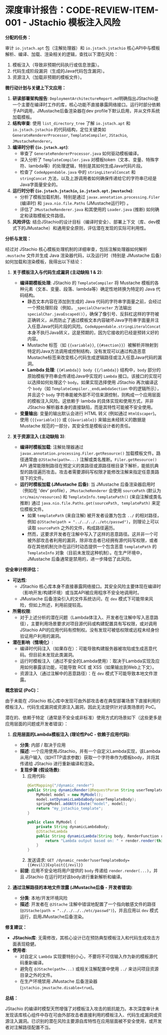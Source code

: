 # 深度审计报告：CODE-REVIEW-ITEM-001 - JStachio 模板注入风险

**分配的任务：**

审计 `io.jstach.apt` 包（注解处理器）和 `io.jstach.jstachio` 核心API中与模板解析、编译、加载、渲染相关的逻辑，查找以下潜在风险：
1.  模板注入（导致非预期代码执行或信息泄露）。
2.  代码生成阶段漏洞（生成的Java代码包含漏洞）。
3.  资源注入（加载非预期的模板文件）。

**微行动计划与关键上下文应用：**

1.  **研读部署架构报告**: `DeploymentArchitectureReport.md`明确指出JStachio是一个主要在编译时工作的库，核心功能不直接暴露网络接口。运行时部分依赖于API调用，JMustache后备渲染器在dev profile下默认启用，并从文件系统加载模板。
2.  **结构审查**: 使用 `list_directory_tree` 了解 `io.jstach.apt` 和 `io.jstach.jstachio` 的代码结构，定位关键类如 `GenerateRendererProcessor`, `TemplateCompiler`, `JStachio`, `JMustacheRenderer`。
3.  **编译时分析 (`io.jstach.apt`)**:
    *   审查了 `GenerateRendererProcessor.java` 如何驱动模板编译。
    *   深入分析了 `TemplateCompiler.java` 对模板token（文本、变量、特殊字符、lambda等）的处理逻辑，特别是其如何生成Java代码片段。
    *   检查了 `CodeAppendable.java` 中的 `stringLiteralConcat` 和 `stringConcat` 方法，以及上游调用者如何确保传递给它的字符串已经是Java字面量安全的。
4.  **运行时分析 (`io.jstach.jstachio`, `io.jstach.opt.jmustache`)**:
    *   分析了模板加载机制，特别是通过 `javax.annotation.processing.Filer` (编译时) 和 `java.nio.file.Paths` (JMustache运行时) 。
    *   评估了 `JMustacheRenderer.java` 和其使用的 `Loader.java` (推断) 如何确定和读取模板文件路径。
5.  **风险评估**: 结合JStachio的设计目标（编译时安全）、部署上下文（库、dev模式下的JMustache）和通用安全原则，评估潜在发现的实际可利用性。

**分析与发现：**

经过对 JStachio 核心模板处理机制的详细审查，包括注解处理器如何解析 `.mustache` 文件并生成 Java 渲染器代码，以及运行时（特别是 JMustache 后备）如何加载和渲染模板，我得出以下结论：

1.  **关于模板注入与代码生成漏洞 (主动缺陷 1 & 2)**:
    *   **编译期模板处理**: JStachio 的 `TemplateCompiler` 将 Mustache 模板的各种元素（文本、变量、段落、lambda等）确定性地转换为特定的 Java 代码结构。
        *   静态文本内容在添加到生成的 Java 代码的字符串字面量之前，会经过一个预处理阶段（例如，`_specialCharacter` 方法输出 `specialChar.javaEscaped()`），确保了像引号、反斜杠这样的字符被正确转义，从而防止了通过模板文本内容破坏Java字符串字面量并注入任意Java代码片段的风险。`CodeAppendable.stringLiteralConcat` 本身不执行Java转义，这是预期的，因为它接收的已经是预转义好的内容。
        *   Mustache 标签（如 `{{variable}}`, `{{#section}}`）被解析并映射到特定的Java方法调用或控制结构，没有发现可以通过构造恶意Mustache标签来改变核心代码生成逻辑路径或注入任意Java代码的漏洞。
        *   **Lambda 处理**: `{{#lambda}} body {{/lambda}}` 结构中，`body` 部分的原始模板字符串会传递给Java中实现的 `Lambda` 接口。该接口的实现可以选择如何处理这个 `body`。如果实现选择使用 JStachio 再次编译这个 `body`（如 `TemplateCompiler._endLambdaSection` 中的逻辑所示），并且这个 `body` 字符串能被外部不可信来源控制，则构成一个应用层面的模板注入风险。这依赖于 lambda 的具体实现和使用方式，并非 JStachio 解析器本身的直接缺陷，而是其特性可能被不安全使用。
    *   **变量输出**: 变量的输出默认会进行 HTML 转义 (例如通过 `HtmlEscaper`)。使用 `{{{variable}}}` 或 `{{&variable}}` 来输出未经转义的数据是 Mustache 规范的一部分，其安全性是模板设计者的责任。

2.  **关于资源注入 (主动缺陷 3)**:
    *   **编译时模板加载**: 注解处理器通过 `javax.annotation.processing.Filer.getResource()` 加载模板文件。路径通常由 `@JStache(path=...)` 注解或类名推断。`Filer.getResource()` API 通常能限制路径在预定义的类路径或源路径根目录下解析，能抵抗典型的路径遍历攻击。攻击者需要源码写权限才能修改注解来指定任意类路径下的文件。
    *   **运行时模板加载 (JMustache 后备)**: 当 JMustache 后备渲染器启用时（例如在 'dev' profile），`JMustacheRenderer` 会使用 `sourcePath` (默认为 `src/main/resources`) 和 `TemplateInfo.templatePath()` (来自注解或类名推断) 通过 `java.nio.file.Paths.get(sourcePath, templatePath)` 来定位模板文件。
        *   如果 `templatePath` (来自注解) 被开发者设置为包含 `../` 的相对路径，例如 `@JStache(path = "../../../../etc/passwd")`，则理论上可以读取 `sourcePath` 之外的文件，构成路径遍历。
        *   然而，这要求开发者在注解中写入了这样的恶意路径。这并非一个可被外部攻击者利用的漏洞，除非攻击者已经拥有源代码写权限，或者存在其他机制允许在运行时动态提供一个包含恶意 `templatePath` 的 `TemplateInfo` 对象（目前未发现这种机制）。在生产环境中，JMustache 后备通常是禁用的，进一步降低了此风险。

**安全审计师评估：**

*   **可达性**:
    *   JStachio 核心库本身不直接暴露网络接口。其安全风险主要体现在编译时（影响开发/构建环境）或当其API被应用程序不安全地调用时。
    *   JMustache 后备渲染引入的文件系统访问，在 `dev` 模式下可能带来风险，但如上所述，利用前提较高。
*   **所需权限**:
    *   对于上述分析的潜在问题（Lambda体注入、开发者在注解中写入恶意路径），主要利用场景要求对项目源代码或构建配置具有写权限，或对调用JStachio API的应用代码有控制权。没有发现可被低权限或远程未经身份验证用户利用的漏洞。
*   **潜在影响（情境化）**:
    *   编译时代码注入（如果存在）：可能导致构建服务器被攻陷或生成恶意代码。但目前未发现此类漏洞。
    *   运行时模板注入（通过不安全的Lambda使用）：取决于Lambda实现及应用如何暴露该功能，可能导致 RCE 或 XSS（如果输出到Web上下文）。
    *   资源注入（通过注解中的恶意路径）：在 `dev` 模式下可能导致本地文件泄露。

**概念验证 (PoC)：**

由于未能在 JStachio 核心库中发现可由外部攻击者在典型部署场景下直接利用的模板注入、代码生成漏洞或资源注入漏洞，因此无法提供针对该类场景的 PoC。

潜在的、依赖于特定（通常是不安全或非标准）使用方式的场景如下（这些更多是应用层面的问题或开发者错误）：

1.  **应用层面的Lambda模板注入 (理论性PoC - 依赖于应用代码)**:
    *   **分类**: 内部 / 取决于应用
    *   **描述**: 一个应用使用JStachio，并有一个自定义Lambda实现，该Lambda从用户输入（如HTTP请求参数）获取一个字符串作为模板body，并将其传递给 JStachio 进行重新编译和渲染。
    *   **复现步骤 (假设场景)**:
        1.  应用代码:
            ```java
            @GetMapping("/dynamic_render")
            public String dynamicRender(@RequestParam String userTemplateBody, Model springModel) {
                MyModel model = new MyModel();
                model.setDynamicLambdaBody(userTemplateBody);
                springModel.addAttribute("model", model);
                return "my_jstachio_template";
            }

            public class MyModel {
                private String dynamicLambdaBody;
                @JStacheLambda
                public String dynamicLambda(String body, RenderFunction render) throws IOException {
                    return "Lambda output based on: " + render.render(this.dynamicLambdaBody);
                }
            }
            ```
        2.  发送请求: `GET /dynamic_render?userTemplateBody={{#evil}}Exploit{{/evil}}`
    *   **前提**: 应用不安全地将用户提供的 `body` 传递给 `render.render(...)`，并且 JStachio 在运行时对该body进行重新解析和编译。

2.  **通过注解路径的本地文件泄露 (JMustache后备 - 开发者错误)**:
    *   **分类**: 本地/开发环境风险
    *   **描述**: 开发者在 `@JStache` 注解中错误地配置了一个指向敏感文件的路径 (`@JStache(path = "../../../../etc/passwd")`)，并且应用以 `dev` 模式运行，启用JMustache后备渲染。

**修复建议：**

*   **JStachio库**: 无需修改，其核心设计已在预防典型模板注入和代码生成攻击方面表现稳健。
*   **使用者**:
    *   对自定义 `Lambda` 实现要特别小心，不要将不可信输入作为新的模板源代码重新编译。
    *   避免在 `@JStache(path=...)` 或相关注解配置中使用 `../` 来访问项目资源目录之外的文件。
    *   在生产环境禁用 JMustache 后备渲染器 (`jstachio.jmustache.disable=true`)。

**总结：**

JStachio 的编译时模型天然增强了对模板注入攻击的抵抗能力。本次深度审计未发现该库核心组件中存在可由外部攻击者直接利用的模板注入、代码生成漏洞或资源注入漏洞。已识别的潜在风险主要源自库特性在应用层面被不安全使用，或开发者对注解路径配置不当。